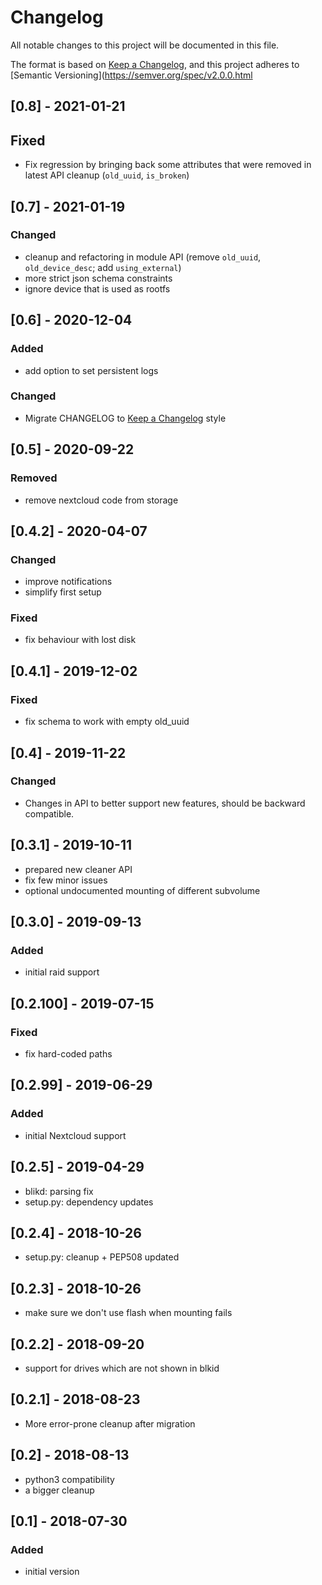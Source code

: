 # Changelog
All notable changes to this project will be documented in this file.

The format is based on [Keep a Changelog](https://keepachangelog.com/en/1.0.0/),
and this project adheres to [Semantic Versioning](https://semver.org/spec/v2.0.0.html

## [0.8] - 2021-01-21
## Fixed
- Fix regression by bringing back some attributes that were removed in latest API cleanup (`old_uuid`, `is_broken`)

## [0.7] - 2021-01-19
### Changed
- cleanup and refactoring in module API (remove `old_uuid`, `old_device_desc`; add `using_external`)
- more strict json schema constraints
- ignore device that is used as rootfs

## [0.6] - 2020-12-04
### Added
- add option to set persistent logs

### Changed
- Migrate CHANGELOG to [Keep a Changelog](https://keepachangelog.com/en/1.0.0/) style

## [0.5] - 2020-09-22
### Removed
- remove nextcloud code from storage

## [0.4.2] - 2020-04-07
### Changed
- improve notifications
- simplify first setup

### Fixed
- fix behaviour with lost disk

## [0.4.1] - 2019-12-02
### Fixed
- fix schema to work with empty old_uuid

## [0.4] - 2019-11-22
### Changed
- Changes in API to better support new features, should be backward compatible.

## [0.3.1] - 2019-10-11

- prepared new cleaner API
- fix few minor issues
- optional undocumented mounting of different subvolume

## [0.3.0] - 2019-09-13
### Added
- initial raid support

## [0.2.100] - 2019-07-15
### Fixed
- fix hard-coded paths

## [0.2.99] - 2019-06-29
### Added
- initial Nextcloud support

## [0.2.5] - 2019-04-29

- blikd: parsing fix
- setup.py: dependency updates

## [0.2.4] - 2018-10-26

- setup.py: cleanup + PEP508 updated

## [0.2.3] - 2018-10-26

- make sure we don't use flash when mounting fails

## [0.2.2] - 2018-09-20

- support for drives which are not shown in blkid

## [0.2.1] - 2018-08-23

- More error-prone cleanup after migration

## [0.2] - 2018-08-13

- python3 compatibility
- a bigger cleanup

## [0.1] - 2018-07-30
### Added
- initial version
